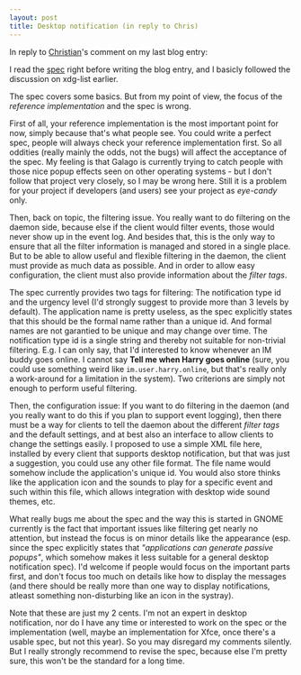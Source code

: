 ```yaml
---
layout: post
title: Desktop notification (in reply to Chris)
---
```


In reply to <a href="http://www.chipx86.com/">Christian</a>'s comment on my last blog entry:

I read the <a href="http://www.galago.info/specs/notification/0.6/t1.html">spec</a> right before writing the blog entry, and I basicly followed the discussion on xdg-list earlier.

The spec covers some basics. But from my point of view, the focus of the <i>reference implementation</i> and the spec is wrong.

First of all, your reference implementation is the most important point for now, simply because that's what people see. You could write a perfect spec, people will always check your reference implementation first. So all oddities (really mainly the odds, not the bugs) will affect the acceptance of the spec. My feeling is that Galago is currently trying to catch people with those nice popup effects seen on other operating systems - but I don't follow that project very closely, so I may be wrong here. Still it is a problem for your project if developers (and users) see your project as <i>eye-candy</i> only.

Then, back on topic, the filtering issue. You really want to do filtering on the daemon side, because else if the client would filter events, those would never show up in the event log. And besides that, this is the only way to ensure that all the filter information is managed and stored in a single place. But to be able to allow useful and flexible filtering in the daemon, the client must provide as much data as possible. And in order to allow easy configuration, the client must also provide information about the <i>filter tags</i>.

The spec currently provides two tags for filtering: The notification type id and the urgency level (I'd strongly suggest to provide more than 3 levels by default). The application name is pretty useless, as the spec explicitly states that this should be the formal name rather than a unique id. And formal names are not garantied to be unique and may change over time. The notification type id is a single string and thereby not suitable for non-trivial filtering. E.g. I can only say, that I'd interested to know whenever an IM buddy goes online. I cannot say <b>Tell me when Harry goes online</b> (sure, you could use something weird like <code>im.user.harry.online</code>, but that's really only a work-around for a limitation in the system). Two criterions are simply not enough to perform useful filtering.

Then, the configuration issue: If you want to do filtering in the daemon (and you really want to do this if you plan to support event logging), then there must be a way for clients to tell the daemon about the different <i>filter tags</i> and the default settings, and at best also an interface to allow clients to change the settings easily. I proposed to use a simple XML file here, installed by every client that supports desktop notification, but that was just a suggestion, you could use any other file format. The file name would somehow include the application's unique id. You would also store thinks like the application icon and the sounds to play for a specific event and such within this file, which allows integration with desktop wide sound themes, etc.

What really bugs me about the spec and the way this is started in GNOME currently is the fact that important issues like filtering get nearly no attention, but instead the focus is on minor details like the appearance (esp. since the spec explicitly states that <i>"applications can generate passive popups"</i>, which somehow makes it less suitable for a general desktop notification spec). I'd welcome if people would focus on the important parts first, and don't focus too much on details like how to display the messages (and there should be really more than one way to display notifications, atleast something non-disturbing like an icon in the systray).

Note that these are just my 2 cents. I'm not an expert in desktop notification, nor do I have any time or interested to work on the spec or the implementation (well, maybe an implementation for Xfce, once there's a usable spec, but not this year). So you may disregard my comments silently. But I really strongly recommend to revise the spec, because else I'm pretty sure, this won't be the standard for a long time.

